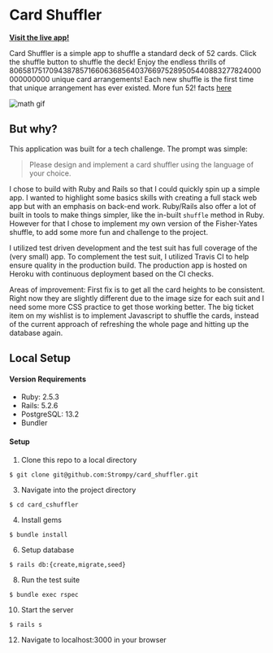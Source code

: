 # Card Shuffler




**[Visit the live app!](https://fathomless-peak-62695.herokuapp.com/)**

Card Shuffler is a simple app to shuffle a standard deck of 52 cards. Click the shuffle button to shuffle the deck! Enjoy the endless thrills of 80658175170943878571660636856403766975289505440883277824000000000000 unique card arrangements! Each new shuffle is the first time that unique arrangement has ever existed. More fun 52! facts [here](https://czep.net/weblog/52cards.html)

![math gif](https://media.giphy.com/media/ne3xrYlWtQFtC/giphy.gif)

## But why?
This application was built for a tech challenge. The prompt was simple: 
> Please design and implement a card shuffler using the language of your choice.

I chose to build with Ruby and Rails so that I could quickly spin up a simple app. I wanted to highlight some basics skills with creating a full stack web app but with an emphasis on back-end work. Ruby/Rails also offer a lot of built in tools to make things simpler, like the in-built `shuffle` method in Ruby. However for that I chose to implement my own version of the Fisher-Yates shuffle, to add some more fun and challenge to the project.

I utilized test driven development and the test suit has full coverage of the (very small) app. To complement the test suit, I utilized Travis CI to help ensure quality in the production build. The production app is hosted on Heroku with continuous deployment based on the CI checks.

Areas of improvement: First fix is to get all the card heights to be consistent. Right now they are slightly different due to the image size for each suit and I need some more CSS practice to get those working better. The big ticket item on my wishlist is to implement Javascript to shuffle the cards, instead of the current approach of refreshing the whole page and hitting up the database again. 



## Local Setup

#### Version Requirements

* Ruby: 2.5.3
* Rails: 5.2.6
* PostgreSQL: 13.2
* Bundler

#### Setup
1. Clone this repo to a local directory
```
$ git clone git@github.com:Strompy/card_shuffler.git
```
3. Navigate into the project directory 
```
$ cd card_cshuffler
```
4. Install gems 
```
$ bundle install
```
6. Setup database
```
$ rails db:{create,migrate,seed}
```
8. Run the test suite
```
$ bundle exec rspec
```
10. Start the server 
```
$ rails s
```
12. Navigate to localhost:3000 in your browser

